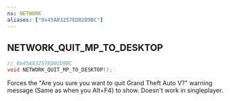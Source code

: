 ```yaml
---
ns: NETWORK
aliases: ["0x45A83257ED02D9BC"]
---
```

## NETWORK_QUIT_MP_TO_DESKTOP

```c
// 0x45A83257ED02D9BC
void NETWORK_QUIT_MP_TO_DESKTOP();
```

Forces the "Are you sure you want to quit Grand Theft Auto V?" warning message (Same as when you Alt+F4) to show.
Doesn't work in singleplayer.
